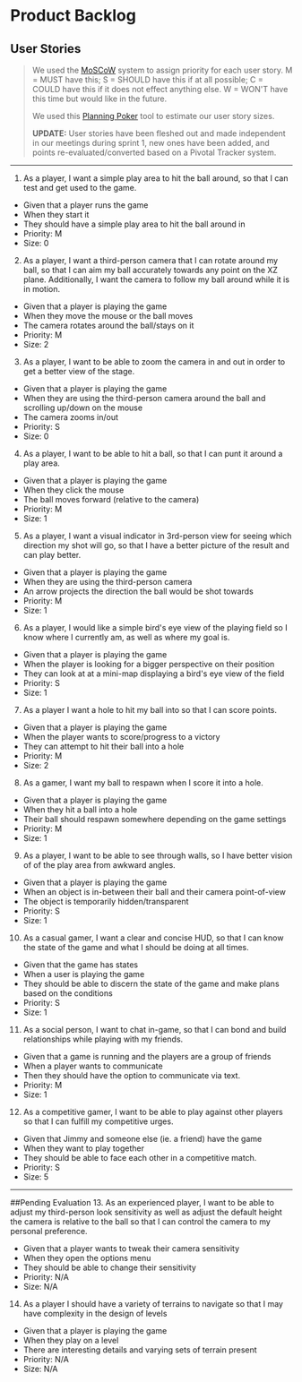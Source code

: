 # Product Backlog

## User Stories

> We used the [MoSCoW](https://dzone.com/articles/6-backlog-prioritization) system to assign priority for each user story.
> M = MUST have this; S = SHOULD have this if at all possible; C = COULD have this if it does not effect anything else.
> W = WON'T have this time but would like in the future.
> 
> We used this [Planning Poker](https://www.pointingpoker.com/) tool to estimate our user story sizes.
>
> **UPDATE:** User stories have been fleshed out and made independent in our meetings during sprint 1, new ones have been added, and points re-evaluated/converted based on a Pivotal Tracker system.

---

1. As a player, I want a simple play area to hit the ball around, so that I can test and get used to the game.
- Given that a player runs the game
- When they start it
- They should have a simple play area to hit the ball around in
- Priority: M
- Size: 0
2. As a player, I want a third-person camera that I can rotate around my ball, so that I can aim my ball accurately towards any point on the XZ plane. Additionally, I want the camera to follow my ball around while it is in motion.
- Given that a player is playing the game
- When they move the mouse or the ball moves
- The camera rotates around the ball/stays on it
- Priority: M
- Size: 2
3. As a player, I want to be able to zoom the camera in and out in order to get a better view of the stage.
- Given that a player is playing the game
- When they are using the third-person camera around the ball and scrolling up/down on the mouse
- The camera zooms in/out
- Priority: S
- Size: 0
4. As a player, I want to be able to hit a ball, so that I can punt it around a play area.
- Given that a player is playing the game
- When they click the mouse
- The ball moves forward (relative to the camera)
- Priority: M
- Size: 1
5. As a player, I want a visual indicator in 3rd-person view for seeing which direction my shot will go, so that I have a better picture of the result and can play better.
- Given that a player is playing the game
- When they are using the third-person camera
- An arrow projects the direction the ball would be shot towards
- Priority: M
- Size: 1
6. As a player, I would like a simple bird's eye view of the playing field so I know where I currently am, as well as where my goal is.
- Given that a player is playing the game
- When the player is looking for a bigger perspective on their position
- They can look at at a mini-map displaying a bird's eye view of the field
- Priority: S
- Size: 1
7. As a player I want a hole to hit my ball into so that I can score points.
- Given that a player is playing the game
- When the player wants to score/progress to a victory
- They can attempt to hit their ball into a hole
- Priority: M
- Size: 2
8. As a gamer, I want my ball to respawn when I score it into a hole.
- Given that a player is playing the game
- When they hit a ball into a hole
- Their ball should respawn somewhere depending on the game settings
- Priority: M
- Size: 1
9. As a player, I want to be able to see through walls, so I have better vision of of the play area from awkward angles.
- Given that a player is playing the game
- When an object is in-between their ball and their camera point-of-view
- The object is temporarily hidden/transparent
- Priority: S
- Size: 1
10. As a casual gamer, I want a clear and concise HUD, so that I can know the state of the game and what I should be doing at all times.
- Given that the game has states
- When a user is playing the game
- They should be able to discern the state of the game and make plans based on the conditions
- Priority: S
- Size: 1
11. As a social person, I want to chat in-game, so that I can bond and build relationships while playing with my friends.
- Given that a game is running and the players are a group of friends
- When a player wants to communicate
- Then they should have the option to communicate via text.
- Priority: M
- Size: 1
12. As a competitive gamer, I want to be able to play against other players so that I can fulfill my competitive urges.
- Given that Jimmy and someone else (ie. a friend) have the game
-  When they want to play together
- They should be able to face each other in a competitive match.
- Priority: S
- Size: 5

---
##Pending Evaluation
13. As an experienced player, I want to be able to adjust my third-person look sensitivity as well as adjust the default height the camera is relative to the ball so that I can control the camera to my personal preference.
- Given that a player wants to tweak their camera sensitivity
- When they open the options menu
- They should be able to change their sensitivity
- Priority: N/A
- Size: N/A
14. As a player I should have a variety of terrains to navigate  so that I may have complexity in the design of levels
- Given that a player is playing the game
- When they play on a level
- There are interesting details and varying sets of terrain present
- Priority: N/A
- Size: N/A
